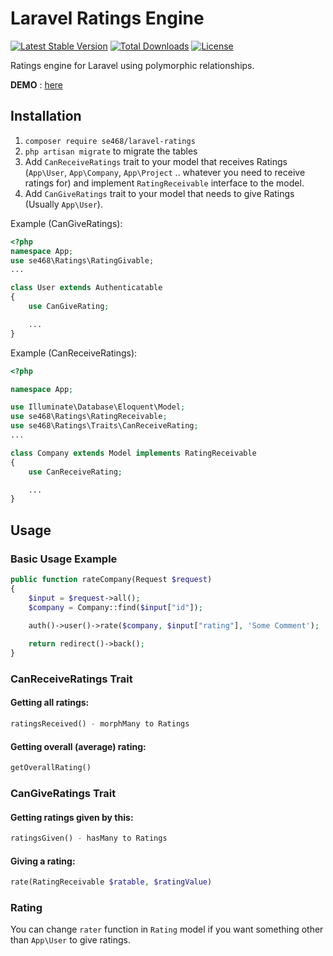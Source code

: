 # Laravel Ratings Engine
[![Latest Stable Version](https://poser.pugx.org/se468/laravel-ratings/v/stable)](https://packagist.org/packages/se468/laravel-ratings)
[![Total Downloads](https://poser.pugx.org/se468/laravel-ratings/downloads)](https://packagist.org/packages/se468/laravel-ratings)
[![License](https://poser.pugx.org/se468/laravel-ratings/license)](https://packagist.org/packages/se468/laravel-ratings)


Ratings engine for Laravel using polymorphic relationships.

**DEMO** : [here](http://package-demos.seyongcho.com/rating)


## Installation
1. `composer require se468/laravel-ratings`
1. `php artisan migrate` to migrate the tables
1. Add `CanReceiveRatings` trait to your model that receives Ratings (`App\User`, `App\Company`, `App\Project` .. whatever you need to receive ratings for) and implement `RatingReceivable` interface to the model.
1. Add `CanGiveRatings` trait to your model that needs to give Ratings (Usually `App\User`).

Example (CanGiveRatings):
```php
<?php
namespace App;
use se468\Ratings\RatingGivable;
...

class User extends Authenticatable
{
    use CanGiveRating;

    ...
}
```

Example (CanReceiveRatings): 
```php
<?php

namespace App;

use Illuminate\Database\Eloquent\Model;
use se468\Ratings\RatingReceivable;
use se468\Ratings\Traits\CanReceiveRating;
...

class Company extends Model implements RatingReceivable
{
    use CanReceiveRating;

    ...
}
```

## Usage

### Basic Usage Example
```php
public function rateCompany(Request $request)
{
    $input = $request->all();
    $company = Company::find($input["id"]);
    
    auth()->user()->rate($company, $input["rating"], 'Some Comment');

    return redirect()->back();
}
```


### CanReceiveRatings Trait
#### Getting all ratings:
```php
ratingsReceived() - morphMany to Ratings
```

#### Getting overall (average) rating:
```php
getOverallRating() 
```


### CanGiveRatings Trait
#### Getting ratings given by this:
```php
ratingsGiven() - hasMany to Ratings
```

#### Giving a rating:
```php
rate(RatingReceivable $ratable, $ratingValue)
```

### Rating
You can change `rater` function in `Rating` model if you want something other than `App\User` to give ratings.

